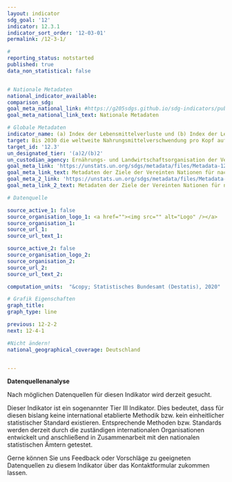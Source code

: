 ```yaml
---
layout: indicator
sdg_goal: '12'
indicator: 12.3.1
indicator_sort_order: '12-03-01'
permalink: /12-3-1/

#
reporting_status: notstarted
published: true
data_non_statistical: false


# Nationale Metadaten
national_indicator_available:
comparison_sdg:
goal_meta_national_link: #https://g205sdgs.github.io/sdg-indicators/public/MetaDe/12.3.1.pdf
goal_meta_national_link_text: Nationale Metadaten

# Globale Metadaten
indicator_name: (a) Index der Lebensmittelverluste und (b) Index der Lebensmittelabfälle
target: Bis 2030 die weltweite Nahrungsmittelverschwendung pro Kopf auf Einzelhandels und Verbraucherebene halbieren und die entlang der Produktions- und Lieferkette entstehenden Nahrungsmittelverluste einschließlich Nachernteverlusten verringern
target_id: '12.3'
un_designated_tier: '(a)2/(b)2'
un_custodian_agency: Ernährungs- und Landwirtschaftsorganisation der Vereinten Nationen (FAO), Umweltprogramm der Vereinten Nationen (UNEP)
goal_meta_link: 'https://unstats.un.org/sdgs/metadata/files/Metadata-12-03-01A.pdf'
goal_meta_link_text: Metadaten der Ziele der Vereinten Nationen für nachhaltige Entwicklung (12.3.1 (a)
goal_meta_2_link: 'https://unstats.un.org/sdgs/metadata/files/Metadata-12-03-01B.pdf'
goal_meta_link_2_text: Metadaten der Ziele der Vereinten Nationen für nachhaltige Entwicklung (12.3.1 (b)

# Datenquelle

source_active_1: false
source_organisation_logo_1: <a href=""><img src="" alt="Logo" /></a>
source_organisation_1:
source_url_1:
source_url_text_1:

source_active_2: false
source_organisation_logo_2:
source_organisation_2:
source_url_2:
source_url_text_2:

computation_units:  "&copy; Statistisches Bundesamt (Destatis), 2020"

# Grafik Eigenschaften
graph_title:
graph_type: line

previous: 12-2-2
next: 12-4-1

#Nicht ändern!
national_geographical_coverage: Deutschland


---
```

**Datenquellenanalyse**

Nach möglichen Datenquellen für diesen Indikator wird derzeit gesucht.

Dieser Indikator ist ein sogenannter Tier III Indikator. Dies bedeutet, dass für diesen bislang keine international etablierte Methodik bzw. kein einheitlicher statistischer Standard existieren. Entsprechende Methoden bzw. Standards werden derzeit durch die zuständigen internationalen Organisationen entwickelt und anschließend in Zusammenarbeit mit den nationalen statistischen Ämtern getestet.

Gerne können Sie uns Feedback oder Vorschläge zu geeigneten Datenquellen zu diesem Indikator über das Kontaktformular zukommen lassen.

